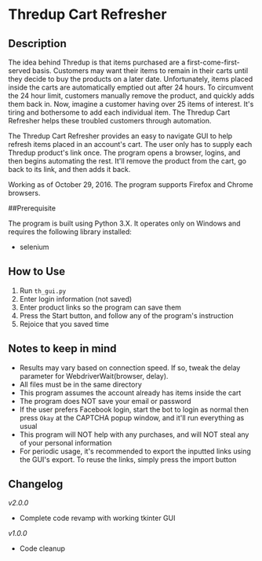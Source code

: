 # Thredup Cart Refresher

## Description

The idea behind Thredup is that items purchased are a first-come-first-served basis. Customers may want their items to remain in their carts until they decide to buy the products on a later date. Unfortunately, items placed inside the carts are automatically emptied out after 24 hours. To circumvent the 24 hour limit, customers manually remove the product, and quickly adds them back in. Now, imagine a customer having over 25 items of interest. It's tiring and bothersome to add each individual item. The Thredup Cart Refresher helps these troubled customers through automation.  


The Thredup Cart Refresher provides an easy to navigate GUI to help refresh items placed in an account's cart. The user only has to supply each Thredup product's link once. The program opens a browser, logins, and then begins automating the rest. It'll remove the product from the cart, go back to its link, and then adds it back. 

Working as of October 29, 2016. The program supports Firefox and Chrome browsers.

##Prerequisite

The program is built using Python 3.X. It operates only on Windows and requires the following library installed:
- selenium

## How to Use

1. Run ```th_gui.py```
2. Enter login information (not saved)
3. Enter product links so the program can save them
4. Press the Start button, and follow any of the program's instruction
5. Rejoice that you saved time

## Notes to keep in mind
- Results may vary based on connection speed. If so, tweak the delay parameter for WebdriverWait(browser, delay).
- All files must be in the same directory
- This program assumes the account already has items inside the cart
- The program does NOT save your email or password
- If the user prefers Facebook login, start the bot to login as normal then press ```Okay``` at the CAPTCHA popup window, and it'll run everything as usual
- This program will NOT help with any purchases, and will NOT steal any of your personal information
- For periodic usage, it's recommended to export the inputted links using the GUI's export. To reuse the links, simply press the import button


## Changelog

*v2.0.0*
- Complete code revamp with working tkinter GUI 

*v1.0.0*
- Code cleanup
